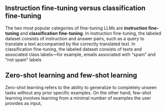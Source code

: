 ## Instruction fine-tuning versus classification fine-tuning

The two most popular categories of fine-tuning LLMs are **instruction fine-tuning** and **classification fine-tuning**. In instruction fine-tuning, the labeled dataset consists of instruction and answer pairs, such as a query to translate a text accompanied by the correctly translated text. In classification fine-tuning, the labeled dataset consists of texts and associated class labels—for example, emails associated with “spam” and “not spam” labels

## Zero-shot learning and few-shot learning

Zero-shot learning refers to the ability to generalize to completely unseen tasks without any prior specific examples. On the other hand, few-shot learning involves learning from a minimal number of examples the user provides as input,
